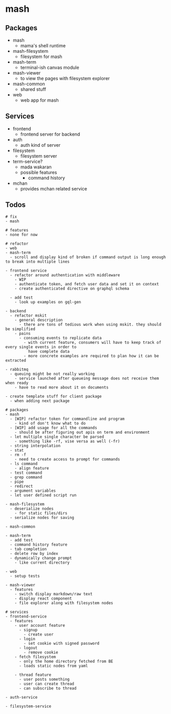 # mash

## Packages

- mash
  - mama's shell runtime
- mash-filesystem
  - filesystem for mash
- mash-term
  - terminal-ish canvas module
- mash-viewer
  - to view the pages with filesystem explorer
- mash-common
  - shared stuff
- web
  - web app for mash

## Services
- frontend
  - frontend server for backend
- auth
  - auth kind of server
- filesystem
  - filesystem server
- term-service?
  - mada wakaran
  - possible features
    - command history
- mchan
  - provides mchan related service

## Todos

```
# fix
- mash

# features
- none for now

# refactor
- web
- mash-term
  - scroll and display kind of broken if command output is long enough to break into multiple lines

- frontend service
  - refactor around authentication with middleware
    - WIP
    - authenticate token, and fetch user data and set it on context
    - create authenticated directive on graphql schema

  - add test
    - look up examples on gql-gen

- backend
  - refactor mskit
    - general description
      - there are tons of tedious work when using mskit. they should be simplified
    - pains
      - consuming events to replicate data
        - with current feature, consumers will have to keep track of every single events in order to
          have complete data
        - more concrete examples are required to plan how it can be extracted

- rabbitmq
  - queuing might be not really working
    - service launched after queueing message does not receive them when ready
    - have to read more about it on documents

- create template stuff for client package
  - when adding next package

# packages
- mash
  - [WIP] refactor token for commandline and program
    - kind of don't know what to do
  - [WIP] add usage for all the commands
    - should be after figuring out apis on term and environment
  - let multiple single character be parsed
    - something like -rf, vise versa as well (-fr)
  - string interpolation
  - stat
  - rm -f
    - need to create access to prompt for commands
  - ls command
    - align feature
  - test command
  - grep command
  - pipe
  - redirect
  - argument variables
  - let user defined script run

- mash-filesystem
  - deserialize nodes
    - for static files/dirs
  - serialize nodes for saving

- mash-common

- mash-term
  - add test
  - command history feature
  - tab completion
  - delete row by index
  - dynamically change prompt
    - like current directory

- web
  - setup tests

- mash-viewer
  - features
    - switch display markdown/raw text
    - display react component
    - file explorer along with filesystem nodes

# services
- frontend-service
  - features
    - user account feature
      - signup
        - create user
      - login
        - set cookie with signed password
      - logout
        - remove cookie
    - fetch filesystem
      - only the home directory fetched from BE
      - loads static nodes from yaml

    - thread feature
      - user posts something
      - user can create thread
      - can subscribe to thread

- auth-service

- filesystem-service
```
